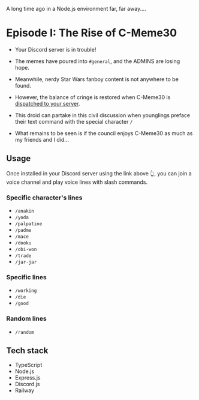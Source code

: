 A long time ago in a Node.js environment far, far away....

# Episode I: The Rise of C-Meme30

- Your Discord server is in trouble!

- The memes have poured into `#general`, and the ADMINS are losing hope.

- Meanwhile, nerdy Star Wars fanboy content is not anywhere to be found.

- However, the balance of cringe is restored when C-Meme30 is [dispatched to your server](https://discordapp.com/oauth2/authorize?&client_id=641348914343051282&scope=bot&permissions=66078976).

- This droid can partake in this civil discussion when younglings preface their text command with the special character `/`

- What remains to be seen is if the council enjoys C-Meme30 as much as my friends and I did...

## Usage

Once installed in your Discord server using the link above 👆, you can join a voice channel and play voice lines with slash commands.

### Specific character's lines

- `/anakin`
- `/yoda`
- `/palpatine`
- `/padme`
- `/mace`
- `/dooku`
- `/obi-won`
- `/trade`
- `/jar-jar`

### Specific lines

- `/working`
- `/die`
- `/good`

### Random lines

- `/random`

## Tech stack

- TypeScript
- Node.js
- Express.js
- Discord.js
- Railway
